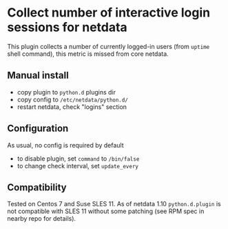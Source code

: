 # Collect number of interactive login sessions for netdata

This plugin collects a number of currently logged-in users (from `uptime` shell command),
this metric is missed from core netdata.

## Manual install
- copy plugin to `python.d` plugins dir
- copy config to `/etc/netdata/python.d/`
- restart netdata, check "logins" section

## Configuration
As usual, no config is required by default
- to disable plugin, set `command` to `/bin/false`
- to change check interval, set `update_every`

## Compatibility

Tested on Centos 7 and Suse SLES 11. As of netdata 1.10 `python.d.plugin` is not compatible with
SLES 11 without some patching (see RPM spec in nearby repo for details).